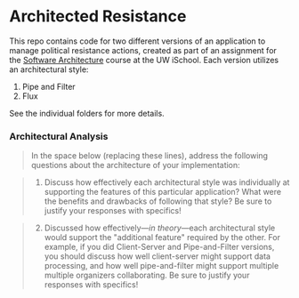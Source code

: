 # Architected Resistance

This repo contains code for two different versions of an application to manage political resistance actions, created as part of an assignment for the [Software Architecture](https://canvas.uw.edu/courses/1100150) course at the UW iSchool. Each version utilizes an architectural style:

1. Pipe and Filter
2. Flux

See the individual folders for more details.


### Architectural Analysis
> In the space below (replacing these lines), address the following questions about the architecture of your implementation:

> 1. Discuss how effectively each architectural style was individually at supporting the features of this particular application? What were the benefits and drawbacks of following that style? Be sure to justify your responses with specifics!

> 2. Discussed how effectively&mdash;_in theory_&mdash;each architectural style would support the "additional feature" required by the other. For example, if you did Client-Server and Pipe-and-Filter versions, you should discuss how well client-server might support data processing, and how well pipe-and-filter might support multiple multiple organizers collaborating. Be sure to justify your responses with specifics!
